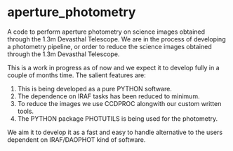 # aperture_photometry
A code to perform aperture photometry on science images obtained through the 1.3m Devasthal Telescope.
We are in the process of developing a photometry pipeline, or order to reduce the science images obtained through the 1.3m Devasthal Telescope.

This is a work in progress as of now and we expect it to develop fully in a couple of months time. The salient features are:

1. This is being developed as a pure PYTHON software.
2. The dependence on IRAF tasks has been reduced to minimum.
3. To reduce the images we use CCDPROC alongwith our custom written tools.
4. The PYTHON package PHOTUTILS is being used for the photometry.

We aim it to develop it as a fast and easy to handle alternative to the users dependent on IRAF/DAOPHOT kind of software.
